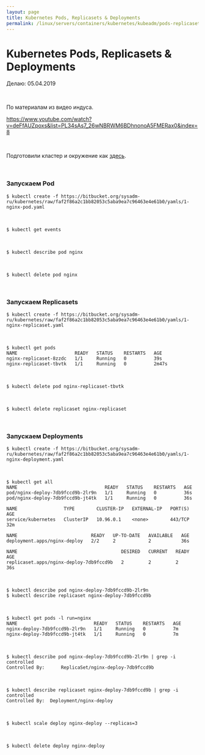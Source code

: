 ```yaml
---
layout: page
title: Kubernetes Pods, Replicasets & Deployments
permalink: /linux/servers/containers/kubernetes/kubeadm/pods-replicasets-deployments/
---
```


# Kubernetes Pods, Replicasets & Deployments

Делаю: 05.04.2019

<br/>

По материалам из видео индуса.

https://www.youtube.com/watch?v=deFfAUZpoxs&list=PL34sAs7_26wNBRWM6BDhnonoA5FMERax0&index=8

<br/>

Подготовили кластер и окружение как <a href="/linux/servers/containers/kubernetes/kubeadm/prepared-cluster/">здесь</a>.

<br/>

### Запускаем Pod

    $ kubectl create -f https://bitbucket.org/sysadm-ru/kubernetes/raw/faf2f86a2c1bb82053c5aba9ea7c96463e4e61b0/yamls/1-nginx-pod.yaml

<br/>

    $ kubectl get events

<br/>

    $ kubectl describe pod nginx

<br/>

    $ kubectl delete pod nginx

<br/>

### Запускаем Replicasets

    $ kubectl create -f https://bitbucket.org/sysadm-ru/kubernetes/raw/faf2f86a2c1bb82053c5aba9ea7c96463e4e61b0/yamls/1-nginx-replicaset.yaml

<br/>

    $ kubectl get pods
    NAME                     READY   STATUS    RESTARTS   AGE
    nginx-replicaset-8zzdc   1/1     Running   0          39s
    nginx-replicaset-tbvtk   1/1     Running   0          2m47s

<br/>

    $ kubectl delete pod nginx-replicaset-tbvtk

<br/>

    $ kubectl delete replicaset nginx-replicaset

<br/>

### Запускаем Deployments

    $ kubectl create -f https://bitbucket.org/sysadm-ru/kubernetes/raw/faf2f86a2c1bb82053c5aba9ea7c96463e4e61b0/yamls/1-nginx-deployment.yaml

<br/>

    $ kubectl get all
    NAME                                READY   STATUS    RESTARTS   AGE
    pod/nginx-deploy-7db9fccd9b-2lr9n   1/1     Running   0          36s
    pod/nginx-deploy-7db9fccd9b-jt4tk   1/1     Running   0          36s

    NAME                 TYPE        CLUSTER-IP   EXTERNAL-IP   PORT(S)   AGE
    service/kubernetes   ClusterIP   10.96.0.1    <none>        443/TCP   32m

    NAME                           READY   UP-TO-DATE   AVAILABLE   AGE
    deployment.apps/nginx-deploy   2/2     2            2           36s

    NAME                                      DESIRED   CURRENT   READY   AGE
    replicaset.apps/nginx-deploy-7db9fccd9b   2         2         2       36s

<br/>

    $ kubectl describe pod nginx-deploy-7db9fccd9b-2lr9n
    $ kubectl describe replicaset nginx-deploy-7db9fccd9b

<br/>

    $ kubectl get pods -l run=nginx
    NAME                            READY   STATUS    RESTARTS   AGE
    nginx-deploy-7db9fccd9b-2lr9n   1/1     Running   0          7m
    nginx-deploy-7db9fccd9b-jt4tk   1/1     Running   0          7m

<br/>

    $ kubectl describe pod nginx-deploy-7db9fccd9b-2lr9n | grep -i controlled
    Controlled By:      ReplicaSet/nginx-deploy-7db9fccd9b

<br/>

    $ kubectl describe replicaset nginx-deploy-7db9fccd9b | grep -i controlled
    Controlled By:  Deployment/nginx-deploy

<br/>

    $ kubectl scale deploy nginx-deploy --replicas=3

<br/>

    $ kubectl delete deploy nginx-deploy

<!--

### port-forward


kubectl run nginx --image nginx

kubectl get pods

kubectl port-forward nginx-sdfdf 8080:80

kubectl logs nginx-sdfdf

kubectl scale deploy nginx --replicas2


kubectl expose deployment nginx --type NodePort --port 80


kubectl describe svc nginx

-->
